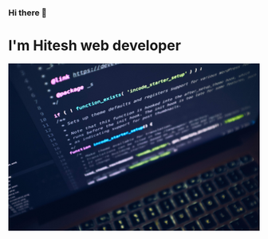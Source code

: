 ### Hi there 👋
<h1>I'm Hitesh web developer</h1>
<img src="https://raw.githubusercontent.com/hiteshbhargav/hiteshbhargav/master/firReadme.md.jpg" alt="readme-img">
<!--
**hiteshbhargav/hiteshbhargav** is a ✨ _special_ ✨ repository because its `README.md` (this file) appears on your GitHub profile.

Here are some ideas to get you started:

- 🔭 I’m currently working on ...
- 🌱 I’m currently learning ...
- 👯 I’m looking to collaborate on ...
- 🤔 I’m looking for help with ...
- 💬 Ask me about ...
- 📫 How to reach me: ...
- 😄 Pronouns: ...
- ⚡ Fun fact: ...
-->
